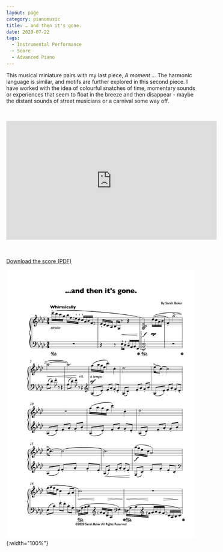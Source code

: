 ```yaml
---
layout: page
category: pianomusic
title: … and then it's gone.
date: 2020-07-22
tags:
  - Instrumental Performance
  - Score
  - Advanced Piano
---
```


This musical miniature pairs with my last piece,  _A moment …_ The harmonic language is similar, and motifs are further explored in this second piece. I have worked with the idea of colourful snatches of time, momentary sounds or experiences that seem to float in the breeze and then disappear - maybe the distant sounds of street musicians or a carnival some way off. 

&nbsp;

<iframe width="560" height="315" src="https://www.youtube.com/embed/Amlw0RP3BDM" frameborder="0" allow="accelerometer; autoplay; encrypted-media; gyroscope; picture-in-picture" allowfullscreen></iframe>

&nbsp;

[Download the score (PDF)](/public/files/and-then-its-gone.pdf)

![and then it's gone score example](/public/images/scores/and-then-its-gone.jpg){:width="100%"}